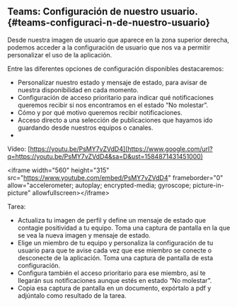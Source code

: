 ## Teams: Configuración de nuestro usuario. {#teams-configuraci-n-de-nuestro-usuario}

Desde nuestra imagen de usuario que aparece en la zona superior derecha, podemos acceder a la configuración de usuario que nos va a permitir personalizar el uso de la aplicación.

Entre las diferentes opciones de configuración disponibles destacaremos:

*   Personalizar nuestro estado y mensaje de estado, para avisar de nuestra disponibilidad en cada momento.
*   Configuración de acceso prioritario para indicar qué notificaciones queremos recibir si nos encontramos en el estado “No molestar”.
*   Cómo y por qué motivo queremos recibir notificaciones.
*   Acceso directo a una selección de publicaciones que hayamos ido guardando desde nuestros equipos o canales.
*   

Vídeo: [https://youtu.be/PsMY7vZVdD4](https://www.google.com/url?q=https://youtu.be/PsMY7vZVdD4&sa=D&ust=1584871431451000)

&lt;iframe width=&quot;560&quot; height=&quot;315&quot; src=&quot;https://www.youtube.com/embed/PsMY7vZVdD4&quot; frameborder=&quot;0&quot; allow=&quot;accelerometer; autoplay; encrypted-media; gyroscope; picture-in-picture&quot; allowfullscreen&gt;&lt;/iframe&gt;

Tarea: 

*   Actualiza tu imagen de perfil y define un mensaje de estado que contagie positividad a tu equipo. Toma una captura de pantalla en la que se vea la nueva imagen y mensaje de estado.
*   Elige un miembro de tu equipo y personaliza la configuración de tu usuario para que te avise cada vez que ese miembro se conecte o desconecte de la aplicación. Toma una captura de pantalla de esta configuración.
*   Configura también el acceso prioritario para ese miembro, así te llegarán sus notificaciones aunque estés en estado “No molestar”.
*   Copia esa captura de pantalla en un documento, expórtalo a pdf y adjúntalo como resultado de la tarea.